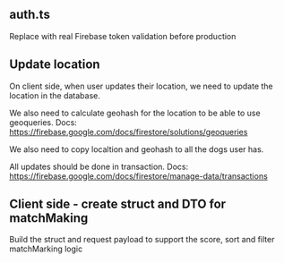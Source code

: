 ## auth.ts
Replace with real Firebase token validation before production


## Update location

On client side, when user updates their location, we need to update the location in the database.

We also need to calculate geohash for the location to be able to use geoqueries. 
Docs: https://firebase.google.com/docs/firestore/solutions/geoqueries

We also need to copy localtion and geohash to all the dogs user has.

All updates should be done in transaction. Docs: https://firebase.google.com/docs/firestore/manage-data/transactions

## Client side - create struct and DTO for matchMaking
Build the struct and request payload to support the score, sort and filter matchMarking logic